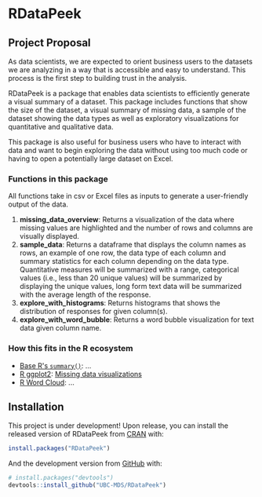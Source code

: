 # RDataPeek

<!-- badges: start -->

<!-- badges: end -->

## Project Proposal
As data scientists, we are expected to orient business users to the datasets we are analyzing in a way that is accessible and easy to understand. This process is the first step to building trust in the analysis.

RDataPeek is a package that enables data scientists to efficiently generate a visual summary of a dataset. This package includes functions that show the size of the dataset, a visual summary of missing data, a sample of the dataset showing the data types as well as exploratory visualizations for quantitative and qualitative data.

This package is also useful for business users who have to interact with data and want to begin exploring the data without using too much code or having to open a potentially large dataset on Excel. 

### Functions in this package
All functions take in csv or Excel files as inputs to generate a user-friendly output of the data.
1. **missing_data_overview**: Returns a visualization of the data where missing values are highlighted and the number of rows and columns are visually displayed.
2. **sample_data**: Returns a dataframe that displays the column names as rows, an example of one row, the data type of each column and summary statistics for each column depending on the data type. Quantitative measures will be summarized with a range, categorical values (i.e., less than 20 unique values) will be summarized by displaying the unique values, long form text data will be summarized with the average length of the response. 
3. **explore_with_histograms**: Returns histograms that shows the distribution of responses for given column(s). 
4. **explore_with_word_bubble**: Returns a word bubble visualization for text data given column name.

### How this fits in the R ecosystem
- [Base R's `summary()`](https://www.rdocumentation.org/packages/base/versions/3.6.2/topics/summary): ...
- [R ggplot2](https://ggplot2.tidyverse.org): [Missing data visualizations](https://cran.r-project.org/web/packages/naniar/vignettes/naniar-visualisation.html)
- [R Word Cloud](https://cran.r-project.org/web/packages/wordcloud/wordcloud.pdf): ... 

## Installation
This project is under development! Upon release, you can install the released version of RDataPeek from [CRAN](https://CRAN.R-project.org) with:

``` r
install.packages("RDataPeek")
```

And the development version from [GitHub](https://github.com/) with:

``` r
# install.packages("devtools")
devtools::install_github("UBC-MDS/RDataPeek")
```
